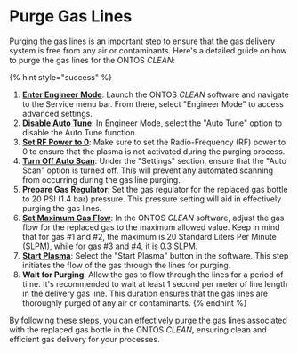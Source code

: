 # Purge Gas Lines

Purging the gas lines is an important step to ensure that the gas delivery system is free from any air or contaminants. Here's a detailed guide on how to purge the gas lines for the ONTOS _CLEAN_:

{% hint style="success" %}
1. [**Enter Engineer Mode**](../software-application/engineer-mode/accessing-engineer-mode.md): Launch the ONTOS _CLEAN_ software and navigate to the Service menu bar. From there, select "Engineer Mode" to access advanced settings.
2. [**Disable Auto Tune**](../software-application/engineer-mode/auto-tune.md): In Engineer Mode, select the "Auto Tune" option to disable the Auto Tune function.
3. [**Set RF Power to 0**](../software-application/engineer-mode/manual-recipe-setpoints.md): Make sure to set the Radio-Frequency (RF) power to 0 to ensure that the plasma is not activated during the purging process.
4. [**Turn Off Auto Scan**](../software-application/engineer-mode/settings/auto-start-scan.md): Under the "Settings" section, ensure that the "Auto Scan" option is turned off. This will prevent any automated scanning from occurring during the gas line purging.
5. **Prepare Gas Regulator**: Set the gas regulator for the replaced gas bottle to 20 PSI (1.4 bar) pressure. This pressure setting will aid in effectively purging the gas lines.
6. [**Set Maximum Gas Flow**](../software-application/engineer-mode/manual-recipe-setpoints.md): In the ONTOS _CLEAN_ software, adjust the gas flow for the replaced gas to the maximum allowed value. Keep in mind that for gas #1 and #2, the maximum is 20 Standard Liters Per Minute (SLPM), while for gas #3 and #4, it is 0.3 SLPM.
7. [**Start Plasma**](../software-application/engineer-mode/running-plasma.md): Select the "Start Plasma" button in the software. This step initiates the flow of the gas through the lines for purging.
8. **Wait for Purging**: Allow the gas to flow through the lines for a period of time. It's recommended to wait at least 1 second per meter of line length in the delivery gas line. This duration ensures that the gas lines are thoroughly purged of any air or contaminants.
{% endhint %}

By following these steps, you can effectively purge the gas lines associated with the replaced gas bottle in the ONTOS _CLEAN_, ensuring clean and efficient gas delivery for your processes.
